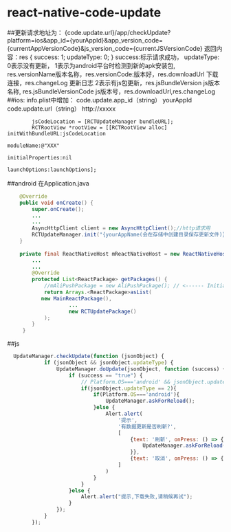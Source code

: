# react-native-code-update

##更新请求地址为： 
{code.update.url}/app/checkUpdate?platform=ios&app_id={yourAppId}&app_version_code={currentAppVersionCode}&js_version_code={currentJSVersionCode}
返回内容：res
{
    success: 1;
    updateType: 0;
} success:标示请求成功， 
updateType: 
0表示没有更新，
1表示为android平台时检测到新的apk安装包, res.versionName版本名称，res.versionCode:版本好，res.downloadUrl 下载连接，res.changeLog 更新日志
2表示有js包更新，res.jsBundleVersion js版本名称, res.jsBundleVersionCode js版本号，res.downloadUrl,res.changeLog
##ios:
info.plist中增加：
code.update.app_id（string） yourAppId
code.update.url（string） http://xxxxx
```Object-c
		jsCodeLocation = [RCTUpdateManager bundleURL];
		RCTRootView *rootView = [[RCTRootView alloc] initWithBundleURL:jsCodeLocation
																												moduleName:@"XXX"
																								 initialProperties:nil
																										 launchOptions:launchOptions];
```

##android
在Application.java
```java
    @Override
    public void onCreate() {
        super.onCreate();
        ...
        ...
        AsyncHttpClient client = new AsyncHttpClient();//http请求用
        RCTUpdateManager.init("{yourAppName(会在存储中创建目录保存更新文件)}","appId","更新url（参考ios配置）",this,client);
    }
    
    private final ReactNativeHost mReactNativeHost = new ReactNativeHost(this) {
        ...
        ...
        @Override
        protected List<ReactPackage> getPackages() {
            //mAliPushPackage = new AliPushPackage(); // <------ Initialize the Package
            return Arrays.<ReactPackage>asList(
           new MainReactPackage(),
                    ...
                    new RCTUpdatePackage()
            );
        }
     }

```

##js
```js
  UpdateManager.checkUpdate(function (jsonObject) {
            if (jsonObject && jsonObject.updateType) {
                UpdateManager.doUpdate(jsonObject, function (success) {
                    if (success == "true") {
                        // Platform.OS==='android' && jsonObject.updateType == 2 && UpdateManager.askForReload();
                        if(jsonObject.updateType == 2){
                            if(Platform.OS==='android'){
                                UpdateManager.askForReload();
                            }else {
                                Alert.alert(
                                    '提示',
                                    '有数据更新是否刷新?',
                                    [
                                        {text: '刷新', onPress: () => {
                                            UpdateManager.askForReload();
                                        }},
                                        {text: '取消', onPress: () => {}, style: 'cancel'},
                                    ]
                                )
                            }
                        }
                    }else {
                        Alert.alert("提示,下载失败,请稍候再试");
                    }
                });
            }
        });
```
